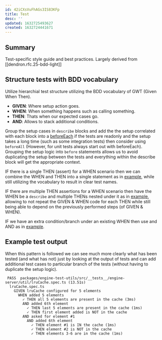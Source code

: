 ```yaml
---
id: 42iCXsVuFhAGs3IS83KFp
title: Test
desc: ''
updated: 1632725493627
created: 1632724441671
---
```


## Summary

Test-specific style guide and best practices. Largely derived from [[dendron.rfc.25-bdd-light]]

## Structure tests with BDD vocabulary
Utilize hierarchial test structure utilizing the BDD vocabulary of GWT (Given When Then).

* **GIVEN**: Where setup action goes.
* **WHEN**: When something happens such as calling something.
* **THEN**: Thats when our expected cases go.
* **AND**: Allows to stack additional conditions. 

Group the setup cases in `describe` blocks and add the the setup correlated with each block into a [beforeEach](https://github.com/dendronhq/dendron/blob/master/packages/engine-test-utils/src/__tests__/engine-server/util/lruCache.spec.ts#L4-L9) if the tests are readonly and the setup takes a long time (such as some integration tests) then consider using `beforeAll` (However, for unit tests always start out with beforeEach). Grouping the setup logic into `before` statements allows us to avoid duplicating the setup between the tests and everything within the describe block will get the appropriate context.


IF there is a single THEN (assert) for a WHEN scenario then we can combine the WHEN and THEN into a single statement as in [example](https://github.com/dendronhq/dendron/blob/master/packages/engine-test-utils/src/__tests__/engine-server/util/lruCache.spec.ts#L68-L70), while still utilizing the vocabulary to result in clear test names. 

IF there are multiple THEN assertions for a WHEN scenario then have the WHEN be a `describe` and multiple THENs nested under it as in [example](https://github.com/dendronhq/dendron/blob/master/packages/engine-test-utils/src/__tests__/engine-server/util/lruCache.spec.ts#L11-L16), allowing to not repeat the GIVEN & WHEN code for each THEN while still being able to depend on the previously performed steps (of GIVEN & WHEN).

IF we have an extra condition/branch under an existing WHEN then use and AND as in [example](https://github.com/dendronhq/dendron/blob/master/packages/engine-test-utils/src/__tests__/engine-server/util/lruCache.spec.ts#L24-L27). 

## Example test output
When this pattern is followed we can see much more clearly what has been tested (and what has not) just by looking at the output of tests and can add additional test cases to particular branch of the tests (without having to duplicate the setup logic).

```
 PASS  packages/engine-test-utils/src/__tests__/engine-server/util/lruCache.spec.ts (13.51s)
  lruCache.spec.ts
    GIVEN lruCache configured for 5 elements
      WHEN added 5 elements
        ✓ THEN all 5 elements are present in the cache (3ms)
        AND added 6th element
          ✓ THEN last 5 elements are present in the cache (1ms)
          ✓ THEN first element added is NOT in the cache
        AND asked for element #1
          AND added 6th element
            ✓ THEN element #1 is IN the cache (1ms)
            ✓ THEN element #2 is NOT in the cache
            ✓ THEN elements 3-6 are in the cache (1ms)
```


